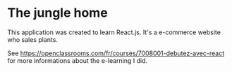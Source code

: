 # The jungle home
This application was created to learn React.js. It's a e-commerce website who sales plants.

See https://openclassrooms.com/fr/courses/7008001-debutez-avec-react for more informations about the e-learning I did.

